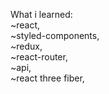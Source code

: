 What i learned:<br/>
~react,<br/>
~styled-components,<br/>
~redux,<br/>
~react-router,<br/>
~api,<br/>
~react three fiber,<br/>
